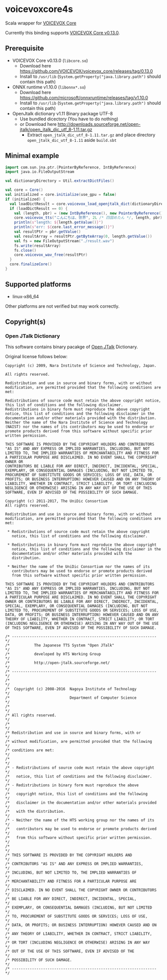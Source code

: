 # voicevoxcore4s
Scala wrapper for [VOICEVOX Core](https://github.com/VOICEVOX/voicevox_core)

Currently this binding supports [VOICEVOX Core v0.13.0](https://github.com/VOICEVOX/voicevox_core/tree/0.13.0).

## Prerequisite

- VOICEVOX Core v0.13.0 (`libcore.so`)
  - Download here https://github.com/VOICEVOX/voicevox_core/releases/tag/0.13.0
  - Install to `/usr/lib` (`System.getProperty("java.library.path")` should contain this path)
- ONNX runtime v1.10.0 (`libonnx*.so`)
  - Download here https://github.com/microsoft/onnxruntime/releases/tag/v1.10.0
  - Install to `/usr/lib` (`System.getProperty("java.library.path")` should contain this path)
- OpenJtalk dictionary v1.11 Binary package UTF-8
  - Use bundled dicectory (You have to do nothing)
  - or Download here http://downloads.sourceforge.net/open-jtalk/open_jtalk_dic_utf_8-1.11.tar.gz
    - Extract `open_jtalk_dic_utf_8-1.11.tar.gz` and place directory `open_jtalk_dic_utf_8-1.11` aside `build.sbt`

## Minimal example

```scala
import com.sun.jna.ptr.{PointerByReference, IntByReference}
import java.io.FileOutputStream

val dictionaryDirectory = Util.extractDictFiles()

val core = Core()
val initialized = core.initialize(use_gpu = false)
if (initialized) {
  val loadDictResult = core.voicevox_load_openjtalk_dict(dictionaryDirectory)
  if (loadDictResult == 0) {
    val (length, pbr) = (new IntByReference(), new PointerByReference())
    core.voicevox_tts("こんにちは、世界", 2L /* 四国めたん */, length, pbr)
    println(s"length: ${length.getValue()}")
    println(s"err: ${core.last_error_message()}")
    val resultPtr = pbr.getValue()
    val resultArray = resultPtr.getByteArray(0, length.getValue())
    val fs = new FileOutputStream("./result.wav")
    fs.write(resultArray)
    fs.close()
    core.voicevox_wav_free(resultPtr)
  }
  core.finalizeCore()
}
```

## Supported platforms

- linux-x86_64

Other platforms are not verified but may work correctly.

## Copyright(s)

### Open JTalk Dictionary

This software contains binary pacakge of [Open JTalk](https://open-jtalk.sourceforge.net) Dictionary.

Original license follows below:

```
Copyright (c) 2009, Nara Institute of Science and Technology, Japan.

All rights reserved.

Redistribution and use in source and binary forms, with or without
modification, are permitted provided that the following conditions are
met:

Redistributions of source code must retain the above copyright notice,
this list of conditions and the following disclaimer.
Redistributions in binary form must reproduce the above copyright
notice, this list of conditions and the following disclaimer in the
documentation and/or other materials provided with the distribution.
Neither the name of the Nara Institute of Science and Technology
(NAIST) nor the names of its contributors may be used to endorse or
promote products derived from this software without specific prior
written permission.

THIS SOFTWARE IS PROVIDED BY THE COPYRIGHT HOLDERS AND CONTRIBUTORS
"AS IS" AND ANY EXPRESS OR IMPLIED WARRANTIES, INCLUDING, BUT NOT
LIMITED TO, THE IMPLIED WARRANTIES OF MERCHANTABILITY AND FITNESS FOR
A PARTICULAR PURPOSE ARE DISCLAIMED. IN NO EVENT SHALL THE COPYRIGHT OWNER OR
CONTRIBUTORS BE LIABLE FOR ANY DIRECT, INDIRECT, INCIDENTAL, SPECIAL,
EXEMPLARY, OR CONSEQUENTIAL DAMAGES (INCLUDING, BUT NOT LIMITED TO,
PROCUREMENT OF SUBSTITUTE GOODS OR SERVICES; LOSS OF USE, DATA, OR
PROFITS; OR BUSINESS INTERRUPTION) HOWEVER CAUSED AND ON ANY THEORY OF
LIABILITY, WHETHER IN CONTRACT, STRICT LIABILITY, OR TORT (INCLUDING
NEGLIGENCE OR OTHERWISE) ARISING IN ANY WAY OUT OF THE USE OF THIS
SOFTWARE, EVEN IF ADVISED OF THE POSSIBILITY OF SUCH DAMAGE.

Copyright (c) 2011-2017, The UniDic Consortium
All rights reserved.

Redistribution and use in source and binary forms, with or without
modification, are permitted provided that the following conditions are
met:

 * Redistributions of source code must retain the above copyright
   notice, this list of conditions and the following disclaimer.

 * Redistributions in binary form must reproduce the above copyright
   notice, this list of conditions and the following disclaimer in the
   documentation and/or other materials provided with the
   distribution.

 * Neither the name of the UniDic Consortium nor the names of its
   contributors may be used to endorse or promote products derived
   from this software without specific prior written permission.

THIS SOFTWARE IS PROVIDED BY THE COPYRIGHT HOLDERS AND CONTRIBUTORS
"AS IS" AND ANY EXPRESS OR IMPLIED WARRANTIES, INCLUDING, BUT NOT
LIMITED TO, THE IMPLIED WARRANTIES OF MERCHANTABILITY AND FITNESS FOR
A PARTICULAR PURPOSE ARE DISCLAIMED. IN NO EVENT SHALL THE COPYRIGHT
OWNER OR CONTRIBUTORS BE LIABLE FOR ANY DIRECT, INDIRECT, INCIDENTAL,
SPECIAL, EXEMPLARY, OR CONSEQUENTIAL DAMAGES (INCLUDING, BUT NOT
LIMITED TO, PROCUREMENT OF SUBSTITUTE GOODS OR SERVICES; LOSS OF USE,
DATA, OR PROFITS; OR BUSINESS INTERRUPTION) HOWEVER CAUSED AND ON ANY
THEORY OF LIABILITY, WHETHER IN CONTRACT, STRICT LIABILITY, OR TORT
(INCLUDING NEGLIGENCE OR OTHERWISE) ARISING IN ANY WAY OUT OF THE USE
OF THIS SOFTWARE, EVEN IF ADVISED OF THE POSSIBILITY OF SUCH DAMAGE.

/* ----------------------------------------------------------------- */
/*           The Japanese TTS System "Open JTalk"                    */
/*           developed by HTS Working Group                          */
/*           http://open-jtalk.sourceforge.net/                      */
/* ----------------------------------------------------------------- */
/*                                                                   */
/*  Copyright (c) 2008-2016  Nagoya Institute of Technology          */
/*                           Department of Computer Science          */
/*                                                                   */
/* All rights reserved.                                              */
/*                                                                   */
/* Redistribution and use in source and binary forms, with or        */
/* without modification, are permitted provided that the following   */
/* conditions are met:                                               */
/*                                                                   */
/* - Redistributions of source code must retain the above copyright  */
/*   notice, this list of conditions and the following disclaimer.   */
/* - Redistributions in binary form must reproduce the above         */
/*   copyright notice, this list of conditions and the following     */
/*   disclaimer in the documentation and/or other materials provided */
/*   with the distribution.                                          */
/* - Neither the name of the HTS working group nor the names of its  */
/*   contributors may be used to endorse or promote products derived */
/*   from this software without specific prior written permission.   */
/*                                                                   */
/* THIS SOFTWARE IS PROVIDED BY THE COPYRIGHT HOLDERS AND            */
/* CONTRIBUTORS "AS IS" AND ANY EXPRESS OR IMPLIED WARRANTIES,       */
/* INCLUDING, BUT NOT LIMITED TO, THE IMPLIED WARRANTIES OF          */
/* MERCHANTABILITY AND FITNESS FOR A PARTICULAR PURPOSE ARE          */
/* DISCLAIMED. IN NO EVENT SHALL THE COPYRIGHT OWNER OR CONTRIBUTORS */
/* BE LIABLE FOR ANY DIRECT, INDIRECT, INCIDENTAL, SPECIAL,          */
/* EXEMPLARY, OR CONSEQUENTIAL DAMAGES (INCLUDING, BUT NOT LIMITED   */
/* TO, PROCUREMENT OF SUBSTITUTE GOODS OR SERVICES; LOSS OF USE,     */
/* DATA, OR PROFITS; OR BUSINESS INTERRUPTION) HOWEVER CAUSED AND ON */
/* ANY THEORY OF LIABILITY, WHETHER IN CONTRACT, STRICT LIABILITY,   */
/* OR TORT (INCLUDING NEGLIGENCE OR OTHERWISE) ARISING IN ANY WAY    */
/* OUT OF THE USE OF THIS SOFTWARE, EVEN IF ADVISED OF THE           */
/* POSSIBILITY OF SUCH DAMAGE.                                       */
/* ----------------------------------------------------------------- */
```